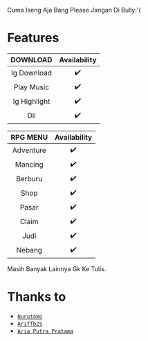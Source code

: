 Cuma Iseng Aja Bang Please Jangan Di Bully:'(

# Features


|    DOWNLOAD      |  Availability  |
| :--------------: | :------------: |
| Ig Download      |       ✔️       |
| Play Music       |       ✔️       |
| Ig Highlight     |       ✔️       |
| Dll              |       ✔️       |

|       RPG MENU        | Availability |
| :-------------------: | :----------: |
| Adventure             |      ✔️      |
| Mancing               |      ✔️      |
| Berburu               |      ✔️      |
| Shop                  |      ✔️      |
| Pasar                 |      ✔️      |
| Claim                 |      ✔️      |
| Judi                  |      ✔️      |
| Nebang                |      ✔️      |

Masih Banyak Lainnya Gk Ke Tulis.

# Thanks to
* [`Nurutomo`](https://github.com/nurutomo)
* [`Ariffb25`](https://github.com/ariffb25)
* [`Aria Putra Pratama`](https://github.com/iniariaaa)
